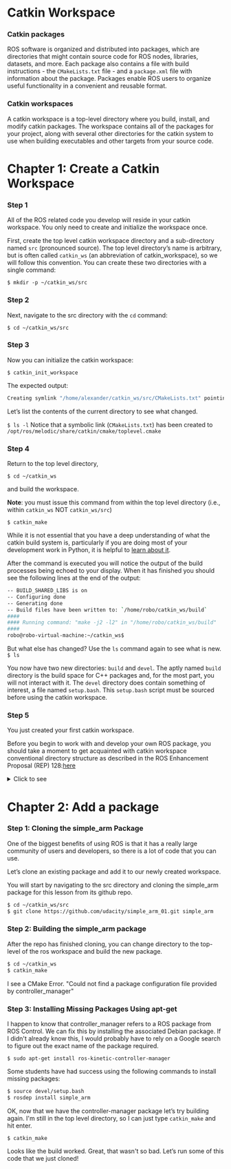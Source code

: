 # Catkin Workspace

### Catkin packages
ROS software is organized and distributed into packages, which are directories that might contain source code for ROS nodes, libraries, datasets, and more. Each package also contains a file with build instructions - the `CMakeLists.txt` file - and a `package.xml` file with information about the package. Packages enable ROS users to organize useful functionality in a convenient and reusable format.

### Catkin workspaces
A catkin workspace is a top-level directory where you build, install, and modify catkin packages. The workspace contains all of the packages for your project, along with several other directories for the catkin system to use when building executables and other targets from your source code.

# Chapter 1: Create a Catkin Workspace

### Step 1
All of the ROS related code you develop will reside in your catkin workspace. You only need to create and initialize the workspace once.

First, create the top level catkin workspace directory and a sub-directory named `src` (pronounced source). The top level directory’s name is arbitrary, but is often called `catkin_ws` (an abbreviation of catkin_workspace), so we will follow this convention. You can create these two directories with a single command:

`$ mkdir -p ~/catkin_ws/src`

### Step 2

Next, navigate to the src directory with the `cd` command:

`$ cd ~/catkin_ws/src`

### Step 3

Now you can initialize the catkin workspace:

`$ catkin_init_workspace`

The expected output:

```bash
Creating symlink "/home/alexander/catkin_ws/src/CMakeLists.txt" pointing to "/opt/ros/melodic/share/catkin/cmake/toplevel.cmake"
```

Let’s list the contents of the current directory to see what changed.

`$ ls -l`
Notice that a symbolic link (`CMakeLists.txt`) has been created to `/opt/ros/melodic/share/catkin/cmake/toplevel.cmake`

### Step 4
Return to the top level directory,

`$ cd ~/catkin_ws`

and build the workspace.

**Note**: you must issue this command from within the top level directory (i.e., within `catkin_ws` NOT `catkin_ws/src`)

`$ catkin_make`

While it is not essential that you have a deep understanding of what the catkin build system is, particularly if you are doing most of your development work in Python, it is helpful to [learn about it](http://wiki.ros.org/catkin/conceptual_overview).

After the command is executed you will notice the output of the build processes being echoed to your display. When it has finished you should see the following lines at the end of the output:

```bash
-- BUILD_SHARED_LIBS is on
-- Configuring done
-- Generating done
-- Build files have been written to: `/home/robo/catkin_ws/build`
####
#### Running command: "make -j2 -l2" in "/home/robo/catkin_ws/build"
####
robo@robo-virtual-machine:~/catkin_ws$
```

But what else has changed? Use the `ls` command again to see what is new.
`$ ls`

You now have two new directories: `build` and `devel`. The aptly named `build` directory is the build space for C++ packages and, for the most part, you will not interact with it. The `devel` directory does contain something of interest, a file named `setup.bash`. This `setup.bash` script must be sourced before using the catkin workspace.

### Step 5
You just created your first catkin workspace.

Before you begin to work with and develop your own ROS package, you should take a moment to get acquainted with catkin workspace conventional directory structure as described in the ROS Enhancement Proposal (REP) 128:[here](http://www.ros.org/reps/rep-0128.html)

<details><summary>Click to see</summary>
<p>
  
```bash
workspace_folder/        --WORKSPACE
  src/                   --SOURCE SPACE
    CMakeLists.txt       --This is symlinked to catkin/cmake/toplevel.cmake
    package_1/
      CMakeLists.txt
      package.xml
    ...
    package_n/
      CATKIN_IGNORE      --Optionally place this marker file to exclude package_n from being processed. Its file type (e.g. regular file, directory) and contents don't matter. It may even be a dangling symlink.
      CMakeLists.txt
      package.xml
  build/                 --BUILD SPACE(this is where build system is invoked, not necessarily within workspace)
    CATKIN_IGNORE        --Marking the folder to be ignored when crawling for packages (necessary when source space is in the root of the workspace, the file is emtpy)
  devel/                 --DEVEL SPACE (targets go here, parameterizable, but defaults to peer of Build Space)
    bin/
    etc/
    include/
    lib/
    share/
    .catkin              --Marking the folder as a development space (the file contains a semicolon separated list of Source space paths)
    env.bash
    setup.bash
    setup.sh
    ...
  install/               --INSTALL SPACE (this is where installed targets for test installations go, not necessarily within workspace)
    bin/
    etc/
    include/
    lib/
    share/
    .catkin              --Marking the folder as an install space (the file is empty)
    env.bash
    setup.bash
    setup.sh
    ...
```

</p>
</details>

# Chapter 2: Add a package

### Step 1: Cloning the simple_arm Package
One of the biggest benefits of using ROS is that it has a really large community of users and developers, so there is a lot of code that you can use.

Let’s clone an existing package and add it to our newly created workspace.

You will start by navigating to the src directory and cloning the simple_arm package for this lesson from its github repo.

```bash
$ cd ~/catkin_ws/src
$ git clone https://github.com/udacity/simple_arm_01.git simple_arm
```

### Step 2: Building the simple_arm package
After the repo has finished cloning, you can change directory to the top-level of the ros workspace and build the new package.

```bash
$ cd ~/catkin_ws
$ catkin_make
```

I see a CMake Error. "Could not find a package configuration file provided by controller_manager"

### Step 3: Installing Missing Packages Using apt-get
I happen to know that controller_manager refers to a ROS package from ROS Control. We can fix this by installing the associated Debian package. If I didn't already know this, I would probably have to rely on a Google search to figure out the exact name of the package required.

```$ sudo apt-get install ros-kinetic-controller-manager```

Some students have had success using the following commands to install missing packages:

```bash
$ source devel/setup.bash 
$ rosdep install simple_arm
```

OK, now that we have the controller-manager package let’s try building again. I'm still in the top level directory, so I can just type `catkin_make` and hit enter.

```$ catkin_make```

Looks like the build worked. Great, that wasn't so bad. Let’s run some of this code that we just cloned!
